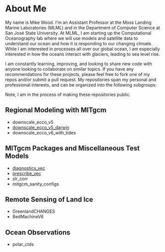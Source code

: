 # About Me
My name is Mike Wood. I'm an Assistant Professor at the Moss Landing Marine Laboratories (MLML) and in the Department of Computer Science at San José State University. At MLML, I am starting up the Computational Oceanography lab where we will use models and satellite data to understand our ocean and how it is responding to our changing climate. While I am interested in processes all over our global ocean, I am especially interested in how the oceans interact with glaciers, leading to sea level rise. 

I am constantly learning, improving, and looking to share new code with anyone looking to collaborate on similar topics. If you have any recommendations for these projects, please feel free to fork one of my repos and/or submit a pull request. My repositories span my personal and professional interests, and can be organized into the following subgroups:

Note, I am in the process of making these repositories public.

## Regional Modeling with MITgcm
- downscale_ecco_v5
- [downscale_ecco_v5_darwin](https://github.com/mhwood/downscale_ecco_v5_darwin)
- downscale_ecco_v6_with_tides

## MITgcm Packages and Miscellaneous Test Models
- [diagnostics_vec](https://github.com/mhwood/diagnostics_vec)
- [prescribe_vec](https://github.com/mhwood/prescribe_vec)
- slr_corr
- mitgcm_sanity_configs

## Remote Sensing of Land Ice
- GreenlandCHANGES
- BedMachineV6

## Ocean Observations
- polar_ctds
